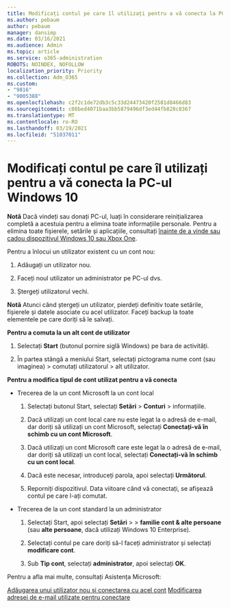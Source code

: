 ```yaml
---
title: Modificați contul pe care îl utilizați pentru a vă conecta la PC-ul Windows 10
ms.author: pebaum
author: pebaum
manager: dansimp
ms.date: 03/16/2021
ms.audience: Admin
ms.topic: article
ms.service: o365-administration
ROBOTS: NOINDEX, NOFOLLOW
localization_priority: Priority
ms.collection: Adm_O365
ms.custom:
- "9816"
- "9005388"
ms.openlocfilehash: c2f2c1de72db3c5c33d24473420f2581d8466d83
ms.sourcegitcommit: c08bed4071baa3bb5879496df3ed44fb828c8367
ms.translationtype: MT
ms.contentlocale: ro-RO
ms.lasthandoff: 03/19/2021
ms.locfileid: "51037011"
---
```

# <a name="change-the-account-you-use-to-sign-in-to-your-windows-10-pc"></a>Modificați contul pe care îl utilizați pentru a vă conecta la PC-ul Windows 10

**Notă** Dacă vindeți sau donați PC-ul, luați în considerare reinițializarea completă a acestuia pentru a elimina toate informațiile personale. Pentru a elimina toate fișierele, setările și aplicațiile, consultați [înainte de a vinde sau cadou dispozitivul Windows 10 sau Xbox One](https://support.microsoft.com/help/10547/microsoft-account-selling-gifting-windows-10-device-xbox-one).

Pentru a înlocui un utilizator existent cu un cont nou:

1. Adăugați un utilizator nou.

1. Faceți noul utilizator un administrator pe PC-ul dvs.

1. Ștergeți utilizatorul vechi.

**Notă** Atunci când ștergeți un utilizator, pierdeți definitiv toate setările, fișierele și datele asociate cu acel utilizator. Faceți backup la toate elementele pe care doriți să le salvați.

**Pentru a comuta la un alt cont de utilizator**

1. Selectați **Start** (butonul pornire siglă Windows) pe bara de activități. 

1. În partea stângă a meniului Start, selectați pictograma nume cont (sau imaginea) > comutați utilizatorul > alt utilizator.

**Pentru a modifica tipul de cont utilizat pentru a vă conecta**

- Trecerea de la un cont Microsoft la un cont local

    1. Selectați butonul Start, selectați **Setări**  >  **Conturi** > informațiile.

    1. Dacă utilizați un cont local care nu este legat la o adresă de e-mail, dar doriți să utilizați un cont Microsoft, selectați **Conectați-vă în schimb cu un cont Microsoft**.

    1. Dacă utilizați un cont Microsoft care este legat la o adresă de e-mail, dar doriți să utilizați un cont local, selectați **Conectați-vă în schimb cu un cont local**.

    1. Dacă este necesar, introduceți parola, apoi selectați **Următorul**.

    1. Reporniți dispozitivul. Data viitoare când vă conectați, se afișează contul pe care l-ați comutat.

- Trecerea de la un cont standard la un administrator

    1. Selectați Start, apoi selectați **Setări**  >    >  **familie cont & alte persoane** (sau **alte persoane**, dacă utilizați Windows 10 Enterprise).

    1. Selectați contul pe care doriți să-l faceți administrator și selectați **modificare cont**.

    1. Sub **Tip cont**, selectați **administrator**, apoi selectați **OK**.

Pentru a afla mai multe, consultați Asistența Microsoft:

[Adăugarea unui utilizator nou și conectarea cu acel cont](https://support.microsoft.com/windows/add-or-remove-accounts-on-your-pc-104dc19f-6430-4b49-6a2b-e4dbd1dcdf32) 
 [Modificarea adresei de e-mail utilizate pentru conectare](https://support.microsoft.com/account-billing/change-the-email-address-or-phone-number-for-your-microsoft-account-761a662d-8032-88f4-03f3-c9ba8ba0e00b)
